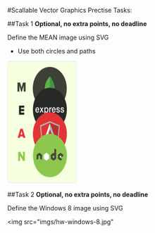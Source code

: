 #Scallable Vector Graphics Prectise Tasks:

##Task 1
**Optional, no extra points, no deadline**

Define the MEAN image using SVG
*   Use both circles and paths

<img src="imgs/hw-mean.png" />

##Task 2
**Optional, no extra points, no deadline**

Define the Windows 8 image using SVG

<img src="imgs/hw-windows-8.jpg"
